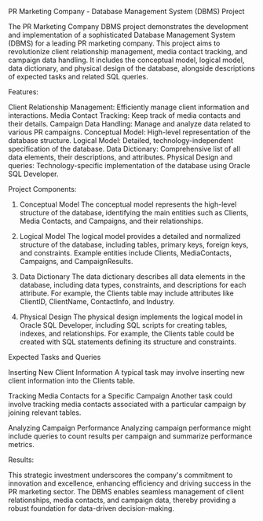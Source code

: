 PR Marketing Company - Database Management System (DBMS) Project

The PR Marketing Company DBMS project demonstrates the development and implementation of a sophisticated Database Management System (DBMS) for a leading PR marketing company. This project aims to revolutionize client relationship management, media contact tracking, and campaign data handling. It includes the conceptual model, logical model, data dictionary, and physical design of the database, alongside descriptions of expected tasks and related SQL queries.

Features:

Client Relationship Management: Efficiently manage client information and interactions.
Media Contact Tracking: Keep track of media contacts and their details.
Campaign Data Handling: Manage and analyze data related to various PR campaigns.
Conceptual Model: High-level representation of the database structure.
Logical Model: Detailed, technology-independent specification of the database.
Data Dictionary: Comprehensive list of all data elements, their descriptions, and attributes.
Physical Design and queries: Technology-specific implementation of the database using Oracle SQL Developer.

Project Components:

1. Conceptual Model
The conceptual model represents the high-level structure of the database, identifying the main entities such as Clients, Media Contacts, and Campaigns, and their relationships.

2. Logical Model
The logical model provides a detailed and normalized structure of the database, including tables, primary keys, foreign keys, and constraints. Example entities include Clients, MediaContacts, Campaigns, and CampaignResults.

3. Data Dictionary
The data dictionary describes all data elements in the database, including data types, constraints, and descriptions for each attribute. For example, the Clients table may include attributes like ClientID, ClientName, ContactInfo, and Industry.

4. Physical Design
The physical design implements the logical model in Oracle SQL Developer, including SQL scripts for creating tables, indexes, and relationships. For example, the Clients table could be created with SQL statements defining its structure and constraints.

Expected Tasks and Queries

Inserting New Client Information
A typical task may involve inserting new client information into the Clients table.

Tracking Media Contacts for a Specific Campaign
Another task could involve tracking media contacts associated with a particular campaign by joining relevant tables.

Analyzing Campaign Performance
Analyzing campaign performance might include queries to count results per campaign and summarize performance metrics.

Results:

This strategic investment underscores the company's commitment to innovation and excellence, enhancing efficiency and driving success in the PR marketing sector. The DBMS enables seamless management of client relationships, media contacts, and campaign data, thereby providing a robust foundation for data-driven decision-making.
